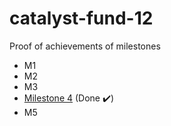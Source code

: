# catalyst-fund-12
Proof of achievements of milestones

* M1
* M2
* M3
* [Milestone 4](/Milestone4.md) (Done ✔️)
* M5

